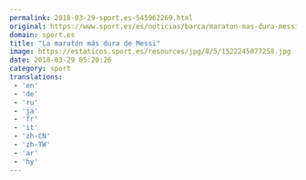 ```yaml
---
permalink: 2018-03-29-sport.es-545962269.html
original: https://www.sport.es/es/noticias/barca/maraton-mas-dura-messi-6722015?utm_source=rss-noticias&utm_medium=feed&utm_campaign=barca
domain: sport.es
title: "La maratón más dura de Messi"
image: https://estaticos.sport.es/resources/jpg/8/5/1522245077258.jpg
date: 2018-03-29 05:20:26
category: sport
translations: 
 - 'en'
 - 'de'
 - 'ru'
 - 'ja'
 - 'fr'
 - 'it'
 - 'zh-CN'
 - 'zh-TW'
 - 'ar'
 - 'hy'
---
```


